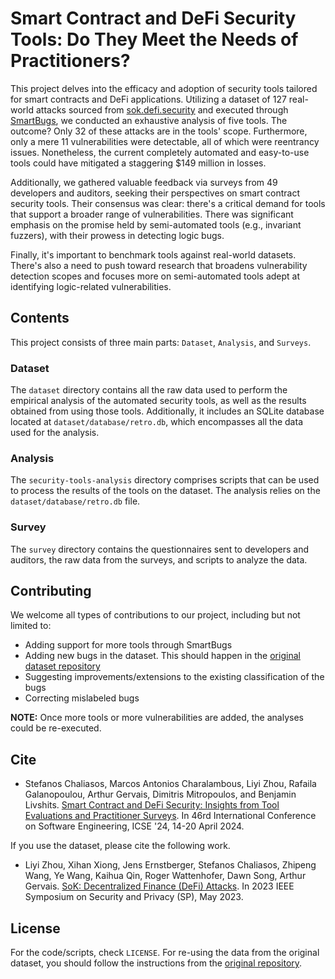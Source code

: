 # Smart Contract and DeFi Security Tools: Do They Meet the Needs of Practitioners?

This project delves into the efficacy and adoption of security tools tailored for smart contracts and DeFi applications. Utilizing a dataset of 127 real-world attacks sourced from [sok.defi.security](sok.defi.security) and executed through [SmartBugs](https://github.com/smartbugs/smartbugs), we conducted an exhaustive analysis of five tools. The outcome? Only 32 of these attacks are in the tools' scope.  Furthermore, only a mere 11 vulnerabilities were detectable, all of which were reentrancy issues. Nonetheless, the current completely automated and easy-to-use tools could have mitigated a staggering $149 million in losses.

Additionally, we gathered valuable feedback via surveys from 49 developers and auditors, seeking their perspectives on smart contract security tools. Their consensus was clear: there's a critical demand for tools that support a broader range of vulnerabilities. There was significant emphasis on the promise held by semi-automated tools (e.g., invariant fuzzers), with their prowess in detecting logic bugs.

Finally, it's important to benchmark tools against real-world datasets. There's also a need to push toward research that broadens vulnerability detection scopes and focuses more on semi-automated tools adept at identifying logic-related vulnerabilities.

## Contents

This project consists of three main parts: `Dataset`, `Analysis`, and `Surveys`.

### Dataset

The `dataset` directory contains all the raw data used to perform the empirical analysis of the automated security tools, as well as the results obtained from using those tools. Additionally, it includes an SQLite database located at `dataset/database/retro.db`, which encompasses all the data used for the analysis.

### Analysis

The `security-tools-analysis` directory comprises scripts that can be used to process the results of the tools on the dataset. The analysis relies on the `dataset/database/retro.db` file.

### Survey

The `survey` directory contains the questionnaires sent to developers and auditors, the raw data from the surveys, and scripts to analyze the data.

## Contributing

We welcome all types of contributions to our project, including but not limited to:

* Adding support for more tools through SmartBugs
* Adding new bugs in the dataset. This should happen in the [original dataset repository](https://github.com/Research-Imperium/SoKDeFiAttacks)
* Suggesting improvements/extensions to the existing classification of the bugs
* Correcting mislabeled bugs

__NOTE:__ Once more tools or more vulnerabilities are added, the analyses could be re-executed.

## Cite

* Stefanos Chaliasos, Marcos Antonios Charalambous, Liyi Zhou, Rafaila Galanopoulou, Arthur Gervais, Dimitris Mitropoulos, and Benjamin Livshits. [Smart Contract and DeFi Security: Insights from Tool Evaluations and Practitioner Surveys](https://arxiv.org/pdf/2304.02981.pdf). In 46rd International Conference on Software Engineering, ICSE '24, 14-20 April 2024.

If you use the dataset, please cite the following work.

* Liyi Zhou, Xihan Xiong, Jens Ernstberger, Stefanos Chaliasos, Zhipeng Wang, Ye Wang, Kaihua Qin, Roger Wattenhofer, Dawn Song, Arthur Gervais. [SoK: Decentralized Finance (DeFi) Attacks](https://arxiv.org/pdf/2208.13035). In 2023 IEEE Symposium on Security and Privacy (SP), May 2023.

## License

For the code/scripts, check `LICENSE`. For re-using the data from the original dataset, you should follow the instructions from the [original repository](https://github.com/Research-Imperium/SoKDeFiAttacks/blob/main/README.md).
